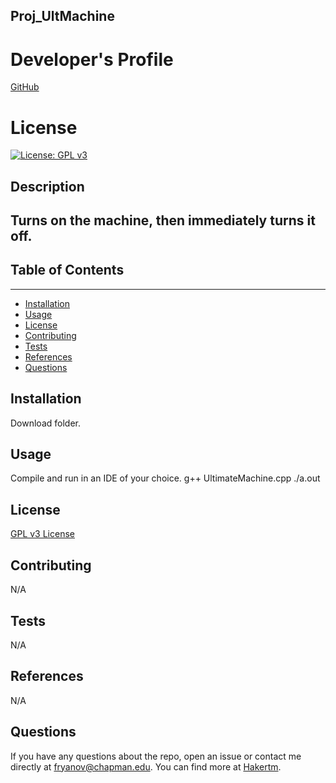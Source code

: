 
## Proj_UltMachine

# Developer's Profile
[GitHub](https://github.com/Hakertm)
# License 
[![License: GPL v3](https://img.shields.io/badge/License-GPLv3-blue.svg)](https://www.gnu.org/licenses/gpl-3.0)

## Description 
Turns on the machine, then immediately turns it off.
------------------
## Table of Contents
-------------------
* [Installation](#installation)
* [Usage](#usage)
* [License](#license)
* [Contributing](#contributing)
* [Tests](#tests)
* [References](#refrences)
* [Questions](#questions)

## Installation 
Download folder.


## Usage 
Compile and run in an IDE of your choice.
g++ UltimateMachine.cpp ./a.out

## License 
[GPL v3 License](https://www.gnu.org/licenses/gpl-3.0)


## Contributing 
N/A

## Tests
N/A

## References
N/A 

## Questions 
If you have any questions about the repo, open an issue or contact me directly
at fryanov@chapman.edu. You can find more at [Hakertm](https://github.com/Hakertm). 
        
